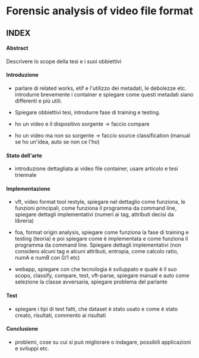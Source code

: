 # Forensic analysis of video file format

## INDEX

#### Abstract

Descrivere lo scope della tesi e i suoi obbiettivi

#### Introduzione

- parlare di related works, etif e l'utilizzo dei metadati, le debolezze etc. introdurre brevemente i container e spiegare come questi metadati siano differenti e più utili.

- Spiegare obbiettivi tesi, introdurre fase di training e testing.

- ho un video e il dispositivo sorgente -> faccio compare
- ho un video ma non so sorgente -> faccio source classification (manual se ho un'idea, auto se non ce l'ho)

#### Stato dell'arte

- introduzione dettagliata ai video file container, usare articolo e tesi triennale

#### Implementazione

- vft, video format tool restyle, spiegare nel dettaglio come funziona, le funzioni principali, come funziona il programma da command line, spiegare dettagli implementativi (numeri ai tag, attributi decisi da libreria)

- foa, format origin analysis, spiegare come funziona la fase di training e testing (teoria) e poi spiegare come è implementata e come funziona il programma da command line. Spiegare dettagli implementativi (non considero alcuni tag e alcuni attributi, entropia, come calcolo ratio, numA e numB con 0/1 etc)

- webapp, spiegare con che tecnologia è sviluppato e quale è il suo scopo, classify, compare, test, vft-parse, spiegare manual e auto come selezione la classe avversaria, spiegare problema del parlante

#### Test

- spiegare i tipi di test fatti, che dataset è stato usato e come è stato creato, risultati, commento ai risultati

#### Conclusione

- problemi, cose su cui si può migliorare o indagare, possibili applicazioni e sviluppi etc.
